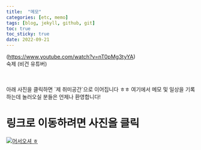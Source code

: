 ```yaml
---
title:  "메모"
categories: [etc, memo]
tags: [blog, jekyll, github, git]
toc: true
toc_sticky: true
date: 2022-09-21
---
```


(https://www.youtube.com/watch?v=nT0pMg3tyYA)
<br>숙제 (비건 유튜버)

<br>
<br>
아래 사진을 클릭하면 `제 취미공간`으로 이어집니다 ㅎㅎ 여기에서 메모 및 일상을 기록하는데 놀러오실 분들은 언제나 환영합니다!

<br>

# 링크로 이동하려면 사진을 클릭

[![어서오셔 ㅎ](https://encrypted-tbn0.gstatic.com/images?q=tbn:ANd9GcQk-zPB4TCuWRNJVIF0aWgniDPNJgUTdXmILg&usqp=CAU)](https://discord.com/channels/976352361142452234/976352361142452239)